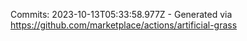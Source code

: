 Commits: 2023-10-13T05:33:58.977Z - Generated via https://github.com/marketplace/actions/artificial-grass
<br>
